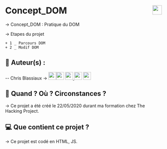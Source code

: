 # Concept_DOM <img src="https://raw.githubusercontent.com/matiassingers/awesome-readme/master/icon.png" width="30px" style="float: right">

→ Concept_DOM : Pratique du DOM

→ Etapes du projet
```
+ 1 _ Parcours DOM
+ 2 _ Modif DOM
```

## 👤  Auteur(s) : 

-- Chris Blassiaux → 
[<img src="http://pngimg.com/uploads/github/github_PNG40.png" width="25" >](https://github.com/ChrisBlassiaux )[<img src="https://user-images.githubusercontent.com/59894954/79057092-9281bc00-7c5d-11ea-9392-783b52f9dae4.png" width="25" >](https://chrisb.fr/)  [<img src="https://www.crossfitchelles.com/wp-content/uploads/2019/03/linkedin-icon-logo-png-transparent.png" width="25" >  ](https://www.linkedin.com/in/christopher-blassiaux-802891198/)  [<img src="https://upload.wikimedia.org/wikipedia/commons/4/45/New_Logo_Gmail.svg" width="25" >](chrisblassiaux@gmail.com)   [<img src="https://www.toomed.com/blog/wp-content/uploads/2018/09/new-instagram-logo-png-transparent.png" width="25" > ](https://www.instagram.com/chris.blassiaux/) 

## :calendar:  Quand ? Où ? Circonstances ?

→ Ce projet a été créé le 22/05/2020 durant ma formation chez The Hacking Project.

## :computer:  Que contient ce projet ?

→ Ce projet est codé en HTML, JS.
